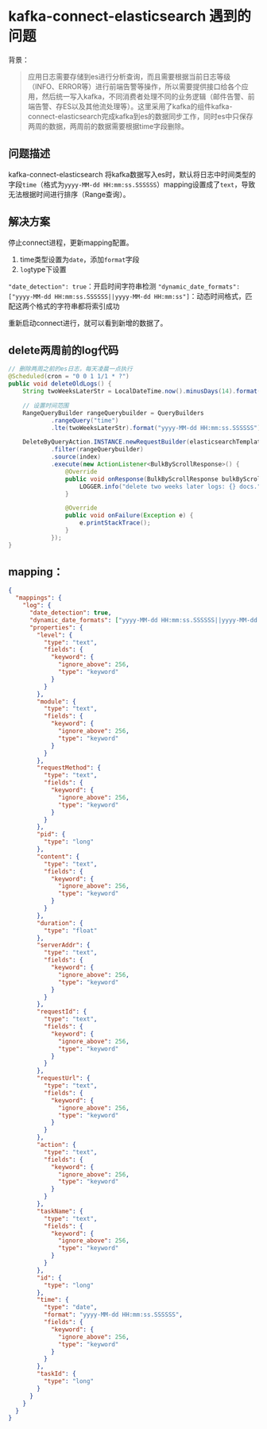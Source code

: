 # kafka-connect-elasticsearch 遇到的问题
背景：
>应用日志需要存储到es进行分析查询，而且需要根据当前日志等级（INFO、ERROR等）进行前端告警等操作，所以需要提供接口给各个应用，然后统一写入kafka，不同消费者处理不同的业务逻辑（邮件告警、前端告警、存ES以及其他流处理等）。这里采用了kafka的组件kafka-connect-elasticsearch完成kafka到es的数据同步工作，同时es中只保存两周的数据，两周前的数据需要根据time字段删除。

## 问题描述
kafka-connect-elasticsearch 将kafka数据写入es时，默认将日志中时间类型的字段`time`（格式为`yyyy-MM-dd HH:mm:ss.SSSSSS`）mapping设置成了`text`，导致无法根据时间进行排序（Range查询）。

## 解决方案
停止connect进程，更新mapping配置。

1. time类型设置为`date`，添加`format`字段
2. `log`type下设置    

`"date_detection": true`：开启时间字符串检测
`"dynamic_date_formats": ["yyyy-MM-dd HH:mm:ss.SSSSSS||yyyy-MM-dd HH:mm:ss"]`：动态时间格式，匹配这两个格式的字符串都将索引成功

重新启动connect进行，就可以看到新增的数据了。


## delete两周前的log代码
```java
// 删除两周之前的es日志，每天凌晨一点执行
@Scheduled(cron = "0 0 1 1/1 * ?")
public void deleteOldLogs() {
    String twoWeeksLaterStr = LocalDateTime.now().minusDays(14).format(DateTimeFormatter.ofPattern("yyyy-MM-dd HH:mm:ss.SSSSSS"));

    // 设置时间范围
    RangeQueryBuilder rangeQuerybuilder = QueryBuilders
            .rangeQuery("time")
            .lte(twoWeeksLaterStr).format("yyyy-MM-dd HH:mm:ss.SSSSSS");

    DeleteByQueryAction.INSTANCE.newRequestBuilder(elasticsearchTemplate.getClient())
            .filter(rangeQuerybuilder)
            .source(index)
            .execute(new ActionListener<BulkByScrollResponse>() {
                @Override
                public void onResponse(BulkByScrollResponse bulkByScrollResponse) {
                    LOGGER.info("delete two weeks later logs: {} docs.", bulkByScrollResponse.getDeleted());
                }

                @Override
                public void onFailure(Exception e) {
                    e.printStackTrace();
                }
            });
}
```

## mapping：    
```json
{
  "mappings": {
    "log": {
      "date_detection": true,
      "dynamic_date_formats": ["yyyy-MM-dd HH:mm:ss.SSSSSS||yyyy-MM-dd HH:mm:ss"],
      "properties": {
        "level": {
          "type": "text",
          "fields": {
            "keyword": {
              "ignore_above": 256,
              "type": "keyword"
            }
          }
        },
        "module": {
          "type": "text",
          "fields": {
            "keyword": {
              "ignore_above": 256,
              "type": "keyword"
            }
          }
        },
        "requestMethod": {
          "type": "text",
          "fields": {
            "keyword": {
              "ignore_above": 256,
              "type": "keyword"
            }
          }
        },
        "pid": {
          "type": "long"
        },
        "content": {
          "type": "text",
          "fields": {
            "keyword": {
              "ignore_above": 256,
              "type": "keyword"
            }
          }
        },
        "duration": {
          "type": "float"
        },
        "serverAddr": {
          "type": "text",
          "fields": {
            "keyword": {
              "ignore_above": 256,
              "type": "keyword"
            }
          }
        },
        "requestId": {
          "type": "text",
          "fields": {
            "keyword": {
              "ignore_above": 256,
              "type": "keyword"
            }
          }
        },
        "requestUrl": {
          "type": "text",
          "fields": {
            "keyword": {
              "ignore_above": 256,
              "type": "keyword"
            }
          }
        },
        "action": {
          "type": "text",
          "fields": {
            "keyword": {
              "ignore_above": 256,
              "type": "keyword"
            }
          }
        },
        "taskName": {
          "type": "text",
          "fields": {
            "keyword": {
              "ignore_above": 256,
              "type": "keyword"
            }
          }
        },
        "id": {
          "type": "long"
        },
        "time": {
          "type": "date",
          "format": "yyyy-MM-dd HH:mm:ss.SSSSSS",
          "fields": {
            "keyword": {
              "ignore_above": 256,
              "type": "keyword"
            }
          }
        },
        "taskId": {
          "type": "long"
        }
      }
    }
  }
}
```